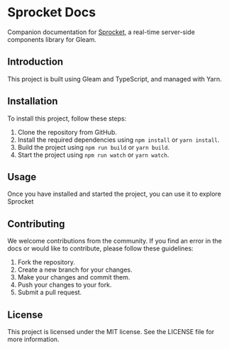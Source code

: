 # Sprocket Docs
Companion documentation for [Sprocket](https://github.com/bitbldr/sprocket), a real-time server-side components library for Gleam.

## Introduction

This project is built using Gleam and TypeScript, and managed with Yarn.

## Installation

To install this project, follow these steps:

1. Clone the repository from GitHub.
2. Install the required dependencies using `npm install` or `yarn install`.
3. Build the project using `npm run build` or `yarn build`.
4. Start the project using `npm run watch` or `yarn watch`.

## Usage

Once you have installed and started the project, you can use it to explore Sprocket

## Contributing

We welcome contributions from the community. If you find an error in the docs or would like to contribute, please follow these guidelines:

1. Fork the repository.
2. Create a new branch for your changes.
3. Make your changes and commit them.
4. Push your changes to your fork.
5. Submit a pull request.

## License

This project is licensed under the MIT license. See the LICENSE file for more information.